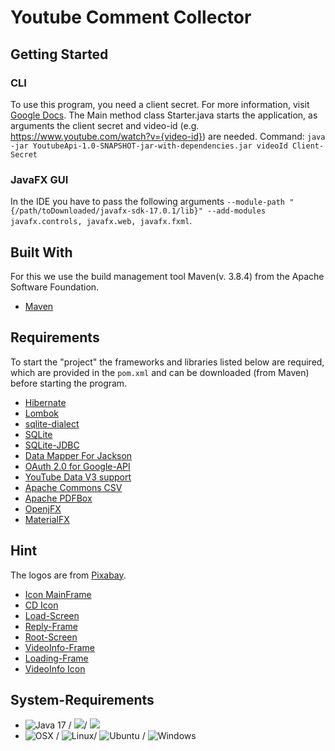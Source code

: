 # Youtube Comment Collector

## Getting Started
### CLI
To use this program, you need a client secret. For more information, visit [Google Docs](https://developers.google.com/adwords/api/docs/guides/authentication).
The Main method class Starter.java starts the application, as arguments the client secret and video-id (e.g. https://www.youtube.com/watch?v={video-id}) are needed.
Command: `java -jar YoutubeApi-1.0-SNAPSHOT-jar-with-dependencies.jar videoId Client-Secret`

### JavaFX GUI
In the IDE you have to pass the following arguments `--module-path "{/path/toDownloaded/javafx-sdk-17.0.1/lib}" --add-modules javafx.controls, javafx.web, javafx.fxml`.

## Built With
For this we use the build management tool Maven(v. 3.8.4) from the Apache Software Foundation.
* [Maven](https://maven.apache.org/)

## Requirements
To start the "project" the frameworks and libraries listed below are required, which are provided in the `pom.xml` and
can be downloaded (from Maven) before starting the program. 
* [Hibernate](https://hibernate.org/)
* [Lombok](https://projectlombok.org/)
* [sqlite-dialect](https://github.com/gwenn/sqlite-dialect)
* [SQLite](https://www.sqlite.org/)
* [SQLite-JDBC](https://github.com/xerial/sqlite-jdbc)
* [Data Mapper For Jackson](https://mvnrepository.com/artifact/org.codehaus.jackson/jackson-mapper-asl)
* [OAuth 2.0 for Google-API](https://developers.google.com/identity/protocols/oauth2)
* [YouTube Data V3 support](https://developers.google.com/resources/api-libraries/documentation/youtube/v3/java/latest/com/google/api/services/youtube/YouTube.html)
* [Apache Commons CSV](https://commons.apache.org/proper/commons-csv/)
* [Apache PDFBox](https://pdfbox.apache.org)
* [OpenjFX](https://openjfx.io/)
* [MaterialFX](https://github.com/palexdev/MaterialFX/)

## Hint
The logos are from [Pixabay](https://pixabay.com/).
* [Icon MainFrame](https://pixabay.com/de/vectors/youtube-logo-grafik-rot-1837872/)
* [CD Icon](https://pixabay.com/de/vectors/cd-computer-scheibe-gerettet-1169624/)
* [Load-Screen](https://pixabay.com/de/photos/cms-wordpress-265128/)
* [Reply-Frame](https://pixabay.com/de/vectors/talk-reden-gespr%c3%a4ch-zwiegespr%c3%a4ch-2076968/)
* [Root-Screen](https://pixabay.com/de/vectors/film-kino-video-motion-picture-158157/)
* [VideoInfo-Frame](https://pixabay.com/de/vectors/rahmen-schwarz-wei%c3%9f-film-1662287/)
* [Loading-Frame](https://pixabay.com/de/photos/erde-internet-globalisierung-2254769/)
* [VideoInfo Icon](https://pixabay.com/de/vectors/videokassette-vhs-video-kassette-4010202/)

## System-Requirements
* ![Java 17](https://img.shields.io/badge/Java-17-green.svg) / ![](https://img.shields.io/badge/Java%20JDK-1.8-green)/ ![](https://img.shields.io/badge/Maven-3.8.4-green.svg)
* ![OSX](https://img.shields.io/badge/OS-OSX-green.svg) / ![Linux](https://img.shields.io/badge/OS-Linux-green.svg)/ ![Ubuntu](https://img.shields.io/badge/OS-Ubuntu-green.svg) /
  ![Windows](https://img.shields.io/badge/OS-Windows-green.svg)
